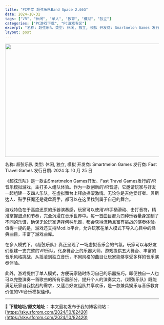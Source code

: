 ```yaml
---
title: "PC中文 超弦乐队Band Space 2.66G"
date: 2024-10-31
tags: ["VR", "休闲", "单人", "教育", "模拟", "独立"]
categories: ["PC游戏下载", "PC游戏专区"]
excerpt: "名称: 超弦乐队 类型: 休闲, 独立, 模拟 开发商: Smartmelon Games 发行商: Fast Travel Games 发行日期: 2024 年 10 月 25 日 《超弦乐队》是一款由Smartmelon Games开发、Fast Travel Games发行的VR音乐模拟游戏，&hellip;"
layout: post
---
```


<img class="aligncenter size-full wp-image-82421" src="https://sky.sfcrom.com/wp-content/uploads/2024/10/202410310332166.webp" alt="" width="660" height="370" />

名称: 超弦乐队
类型: 休闲, 独立, 模拟
开发商: Smartmelon Games
发行商: Fast Travel Games
发行日期: 2024 年 10 月 25 日

《超弦乐队》是一款由Smartmelon Games开发、Fast Travel Games发行的VR音乐模拟游戏，主打多人组队体验。作为一款创新的VR音游，它邀请玩家与好友一起组建一支四人乐队，在虚拟舞台上释放摇滚激情。无论你是吉他爱好者、贝斯达人、鼓手狂魔还是键盘高手，都可以在这里找到属于自己的舞台。

游戏特色在于高度还原的乐器演奏感，玩家可以使用VR手柄滑动、击打音符，精准掌握鼓点和节奏，完全沉浸在音乐世界中。每一首曲目都为四种乐器量身定制了不同的乐谱，确保无论玩家选择何种乐器，都会获得流畅且富有挑战的演奏体验。值得一提的是，游戏还支持Mod.io平台，允许玩家在单人模式下导入心目中的经典曲目，丰富了游戏曲库。

在多人模式下，《超弦乐队》真正呈现了一场虚拟音乐会的气氛。玩家可以与好友们组建一支完整的VR乐队，化身舞台上的乐器大师。游戏提供五大舞台、丰富的音乐风格挑战，从摇滚到独立音乐，不同风格的曲目让玩家能够享受多样的音乐演奏体验。

此外，游戏提供了单人模式，方便玩家随时练习自己的乐器技巧，即便独自一人也可以完整演奏一首歌曲的所有乐器部分，提升个人的演奏实力。《超弦乐队》既能满足玩家自我挑战的需求，又适合好友组队共享欢乐，是一款兼具娱乐与音乐教育价值的VR音乐模拟佳作。

---
📖 **下载地址/原文地址：** 本文最初发布于我的博客网站：[https://sky.sfcrom.com/2024/10/82420](https://sky.sfcrom.com/2024/10/82420)
